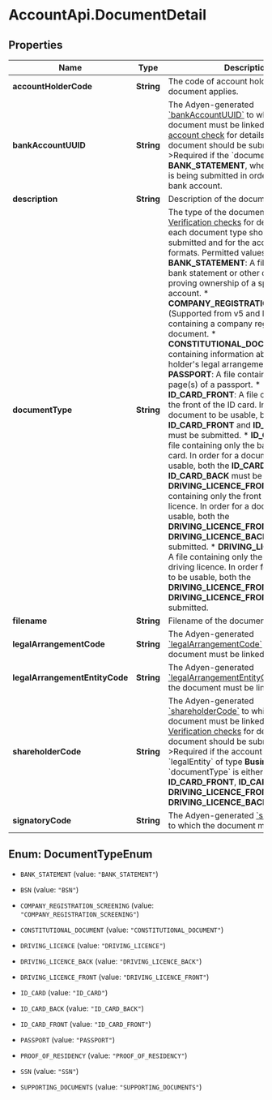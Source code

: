 # AccountApi.DocumentDetail

## Properties

Name | Type | Description | Notes
------------ | ------------- | ------------- | -------------
**accountHolderCode** | **String** | The code of account holder, to which the document applies. | [optional] 
**bankAccountUUID** | **String** | The Adyen-generated [&#x60;bankAccountUUID&#x60;](https://docs.adyen.com/api-explorer/#/Account/latest/post/createAccountHolder__resParam_accountHolderDetails-bankAccountDetails-bankAccountUUID) to which the document must be linked. Refer to [Bank account check](https://docs.adyen.com/marketplaces-and-platforms/classic/verification-checks/bank-account-check#uploading-a-bank-statement) for details on when a document should be submitted. &gt;Required if the &#x60;documentType&#x60; is **BANK_STATEMENT**, where a document is being submitted in order to verify a bank account.  | [optional] 
**description** | **String** | Description of the document. | [optional] 
**documentType** | **String** | The type of the document. Refer to [Verification checks](https://docs.adyen.com/marketplaces-and-platforms/classic/verification-checks) for details on when each document type should be submitted and for the accepted file formats.  Permitted values: * **BANK_STATEMENT**: A file containing a bank statement or other document proving ownership of a specific bank account. * **COMPANY_REGISTRATION_SCREENING** (Supported from v5 and later): A file containing a company registration document. * **CONSTITUTIONAL_DOCUMENT**: A file containing information about the account holder&#39;s legal arrangement. * **PASSPORT**: A file containing the identity page(s) of a passport. * **ID_CARD_FRONT**: A file containing only the front of the ID card. In order for a document to be usable, both the **ID_CARD_FRONT** and **ID_CARD_BACK** must be submitted. * **ID_CARD_BACK**: A file containing only the back of the ID card. In order for a document to be usable, both the **ID_CARD_FRONT** and **ID_CARD_BACK** must be submitted. * **DRIVING_LICENCE_FRONT**: A file containing only the front of the driving licence. In order for a document to be usable, both the **DRIVING_LICENCE_FRONT** and **DRIVING_LICENCE_BACK** must be submitted. * **DRIVING_LICENCE_BACK**: A file containing only the back of the driving licence. In order for a document to be usable, both the **DRIVING_LICENCE_FRONT** and **DRIVING_LICENCE_FRONT** must be submitted.  | 
**filename** | **String** | Filename of the document. | [optional] 
**legalArrangementCode** | **String** | The Adyen-generated [&#x60;legalArrangementCode&#x60;](https://docs.adyen.com/api-explorer/#/Account/latest/post/createAccountHolder__resParam_accountHolderDetails-legalArrangements-legalArrangementCode) to which the document must be linked. | [optional] 
**legalArrangementEntityCode** | **String** | The Adyen-generated [&#x60;legalArrangementEntityCode&#x60;](https://docs.adyen.com/api-explorer/#/Account/v6/post/createAccountHolder__resParam_accountHolderDetails-legalArrangements-legalArrangementEntities-legalArrangementEntityCode)  to which the document must be linked. | [optional] 
**shareholderCode** | **String** | The Adyen-generated [&#x60;shareholderCode&#x60;](https://docs.adyen.com/api-explorer/#/Account/latest/post/createAccountHolder__resParam_accountHolderDetails-businessDetails-shareholders-shareholderCode) to which the document must be linked. Refer to [Verification checks](https://docs.adyen.com/marketplaces-and-platforms/classic/verification-checks) for details on when a document should be submitted. &gt;Required if the account holder has a &#x60;legalEntity&#x60; of type **Business** and the &#x60;documentType&#x60; is either **PASSPORT**, **ID_CARD_FRONT**, **ID_CARD_BACK**, **DRIVING_LICENCE_FRONT**, or **DRIVING_LICENCE_BACK**.  | [optional] 
**signatoryCode** | **String** | The Adyen-generated [&#x60;signatoryCode&#x60;](https://docs.adyen.com/api-explorer/#/Account/v6/post/createAccountHolder__resParam_accountHolderDetails-businessDetails-signatories-signatoryCode) to which the document must be linked. | [optional] 



## Enum: DocumentTypeEnum


* `BANK_STATEMENT` (value: `"BANK_STATEMENT"`)

* `BSN` (value: `"BSN"`)

* `COMPANY_REGISTRATION_SCREENING` (value: `"COMPANY_REGISTRATION_SCREENING"`)

* `CONSTITUTIONAL_DOCUMENT` (value: `"CONSTITUTIONAL_DOCUMENT"`)

* `DRIVING_LICENCE` (value: `"DRIVING_LICENCE"`)

* `DRIVING_LICENCE_BACK` (value: `"DRIVING_LICENCE_BACK"`)

* `DRIVING_LICENCE_FRONT` (value: `"DRIVING_LICENCE_FRONT"`)

* `ID_CARD` (value: `"ID_CARD"`)

* `ID_CARD_BACK` (value: `"ID_CARD_BACK"`)

* `ID_CARD_FRONT` (value: `"ID_CARD_FRONT"`)

* `PASSPORT` (value: `"PASSPORT"`)

* `PROOF_OF_RESIDENCY` (value: `"PROOF_OF_RESIDENCY"`)

* `SSN` (value: `"SSN"`)

* `SUPPORTING_DOCUMENTS` (value: `"SUPPORTING_DOCUMENTS"`)




